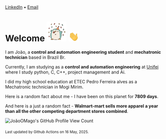 [LinkedIn](https://www.linkedin.com/in/joão-pedro-gozzoli-b95641301/) &bull;
[Email](joaopedrogozzoli@gmail.com)

# Welcome <img src="happy.gif" height="64px" /> <img src="wave.gif" height="32px" />

I am João, a  **control and automation engineering student** and **mechatronic technician** based in Brazil Br.

Currently, I am studying as a **control and automation engineering** at [Unifei](https://unifei.edu.br) where I study python, C, C++, project management and Ai.

I did my high school education at ETEC Pedro Ferreira alves as a Mechatronic technician in Mogi Mirim.

Here is a random fact about me - I have been on this planet for **7809 days**.

And here is a just a random fact -  **Walmart-mart sells more apparel a year than all the other competing department stores combined**.

![JoãoOMago's GitHub Profile View Count](https://komarev.com/ghpvc/?username=JoaoOMago)

<sub>Last updated by Github Actions on 16 May, 2025.</sub>
